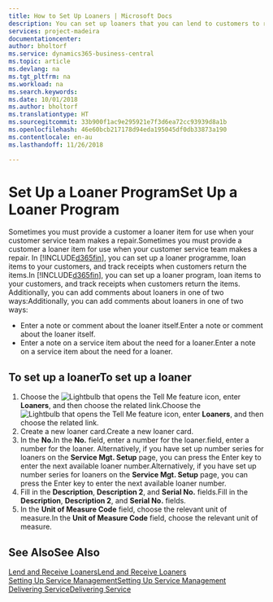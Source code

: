 ```yaml
---
title: How to Set Up Loaners | Microsoft Docs
description: You can set up loaners that you can lend to customers to replace service items while they are in service.
services: project-madeira
documentationcenter: 
author: bholtorf
ms.service: dynamics365-business-central
ms.topic: article
ms.devlang: na
ms.tgt_pltfrm: na
ms.workload: na
ms.search.keywords: 
ms.date: 10/01/2018
ms.author: bholtorf
ms.translationtype: HT
ms.sourcegitcommit: 33b900f1ac9e295921e7f3d6ea72cc93939d8a1b
ms.openlocfilehash: 46e60bcb217178d94eda195045df0db33873a190
ms.contentlocale: en-au
ms.lasthandoff: 11/26/2018

---
```

# <a name="set-up-a-loaner-program"></a><span data-ttu-id="16e91-103">Set Up a Loaner Program</span><span class="sxs-lookup"><span data-stu-id="16e91-103">Set Up a Loaner Program</span></span>
<span data-ttu-id="16e91-104">Sometimes you must provide a customer a loaner item for use when your customer service team makes a repair.</span><span class="sxs-lookup"><span data-stu-id="16e91-104">Sometimes you must provide a customer a loaner item for use when your customer service team makes a repair.</span></span> <span data-ttu-id="16e91-105">In [!INCLUDE[d365fin](includes/d365fin_md.md)], you can set up a loaner programme, loan items to your customers, and track receipts when customers return the items.</span><span class="sxs-lookup"><span data-stu-id="16e91-105">In [!INCLUDE[d365fin](includes/d365fin_md.md)], you can set up a loaner program, loan items to your customers, and track receipts when customers return the items.</span></span> <span data-ttu-id="16e91-106">Additionally, you can add comments about loaners in one of two ways:</span><span class="sxs-lookup"><span data-stu-id="16e91-106">Additionally, you can add comments about loaners in one of two ways:</span></span>  
  
* <span data-ttu-id="16e91-107">Enter a note or comment about the loaner itself.</span><span class="sxs-lookup"><span data-stu-id="16e91-107">Enter a note or comment about the loaner itself.</span></span>  
* <span data-ttu-id="16e91-108">Enter a note on a service item about the need for a loaner.</span><span class="sxs-lookup"><span data-stu-id="16e91-108">Enter a note on a service item about the need for a loaner.</span></span>  

## <a name="to-set-up-a-loaner"></a><span data-ttu-id="16e91-109">To set up a loaner</span><span class="sxs-lookup"><span data-stu-id="16e91-109">To set up a loaner</span></span>  
1. <span data-ttu-id="16e91-110">Choose the ![Lightbulb that opens the Tell Me feature](media/ui-search/search_small.png "Tell me what you want to do") icon, enter **Loaners**, and then choose the related link.</span><span class="sxs-lookup"><span data-stu-id="16e91-110">Choose the ![Lightbulb that opens the Tell Me feature](media/ui-search/search_small.png "Tell me what you want to do") icon, enter **Loaners**, and then choose the related link.</span></span>  
2. <span data-ttu-id="16e91-111">Create a new loaner card.</span><span class="sxs-lookup"><span data-stu-id="16e91-111">Create a new loaner card.</span></span> 
3. <span data-ttu-id="16e91-112">In the **No.**</span><span class="sxs-lookup"><span data-stu-id="16e91-112">In the **No.**</span></span> <span data-ttu-id="16e91-113">field, enter a number for the loaner.</span><span class="sxs-lookup"><span data-stu-id="16e91-113">field, enter a number for the loaner.</span></span> <span data-ttu-id="16e91-114">Alternatively, if you have set up number series for loaners on the **Service Mgt. Setup** page, you can press the Enter key to enter the next available loaner number.</span><span class="sxs-lookup"><span data-stu-id="16e91-114">Alternatively, if you have set up number series for loaners on the **Service Mgt. Setup** page, you can press the Enter key to enter the next available loaner number.</span></span>  
4. <span data-ttu-id="16e91-115">Fill in the **Description**, **Description 2**, and **Serial No.** fields.</span><span class="sxs-lookup"><span data-stu-id="16e91-115">Fill in the **Description**, **Description 2**, and **Serial No.** fields.</span></span>  
5. <span data-ttu-id="16e91-116">In the **Unit of Measure Code** field, choose the relevant unit of measure.</span><span class="sxs-lookup"><span data-stu-id="16e91-116">In the **Unit of Measure Code** field, choose the relevant unit of measure.</span></span>  
  
## <a name="see-also"></a><span data-ttu-id="16e91-117">See Also</span><span class="sxs-lookup"><span data-stu-id="16e91-117">See Also</span></span>
[<span data-ttu-id="16e91-118">Lend and Receive Loaners</span><span class="sxs-lookup"><span data-stu-id="16e91-118">Lend and Receive Loaners</span></span>](service-how-to-lend-receive-loaners.md)  
[<span data-ttu-id="16e91-119">Setting Up Service Management</span><span class="sxs-lookup"><span data-stu-id="16e91-119">Setting Up Service Management</span></span>](service-setup-service.md)  
[<span data-ttu-id="16e91-120">Delivering Service</span><span class="sxs-lookup"><span data-stu-id="16e91-120">Delivering Service</span></span>](service-deliver-service.md)  


